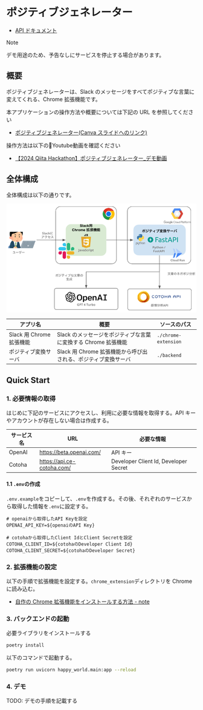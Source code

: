 # ポジティブジェネレーター

- [API ドキュメント](https://happy-world-api-ez5q3zuvrq-uc.a.run.app/docs)

> [!NOTE]  
> デモ用途のため、予告なしにサービスを停止する場合があります。

## 概要

ポジティブジェネレーターは、Slack のメッセージをすべてポジティブな言葉に変えてくれる、Chrome 拡張機能です。

本アプリケーションの操作方法や概要については下記の URL を参照してください

- [ポジティブジェネレーター(Canva スライドへのリンク)](https://www.canva.com/design/DAF8ZOD03fU/QH3mN1B03IUZFDjM36NLeQ/view?utm_content=DAF8ZOD03fU&utm_campaign=designshare&utm_medium=link&utm_source=editor)

操作方法は以下のYoutube動画を確認ください

- [【2024 Qiita Hackathon】ポジティブジェネレーター_デモ動画](https://www.youtube.com/watch?v=YlafT6ohlSI)

## 全体構成

全体構成は以下の通りです。

![全体構成](./docs/arch.png)

| アプリ名                 | 概要                                                           | ソースのパス         |
| ------------------------ | -------------------------------------------------------------- | -------------------- |
| Slack 用 Chrome 拡張機能 | Slack のメッセージをポジティブな言葉に変換する Chrome 拡張機能 | `./chrome-extension` |
| ポジティブ変換サーバ     | Slack 用 Chrome 拡張機能から呼び出される、ポジティブ変換サーバ | `./backend`          |

## Quick Start

### 1. 必要情報の取得

はじめに下記のサービスにアクセスし、利用に必要な情報を取得する。API キーやアカウントが存在しない場合は作成する。

| サービス名 | URL                        | 必要な情報                            |
| ---------- | -------------------------- | ------------------------------------- |
| OpenAI     | https://beta.openai.com/   | API キー                              |
| Cotoha     | https://api.ce-cotoha.com/ | Developer Client Id, Developer Secret |

#### 1.1 `.env`の作成

`.env.example`をコピーして、`.env`を作成する。その後、それぞれのサービスから取得した情報を`.env`に設定する。

```bash:.env
# openaiから取得したAPI Keyを設定
OPENAI_API_KEY=${openaiのAPI Key}

# cotohaから取得したClient IdとClient Secretを設定
COTOHA_CLIENT_ID=${cotohaのDeveloper Client Id}
COTOHA_CLIENT_SECRET=${cotohaのDeveloper Secret}
```

### 2. 拡張機能の設定

以下の手順で拡張機能を設定する。`chrome_extension`ディレクトリを Chrome に読み込む。

- [自作の Chrome 拡張機能をインストールする方法 - note](https://note.com/cute_echium873/n/n997dcf40b3a1)

### 3. バックエンドの起動

必要ライブラリをインストールする

```bash
poetry install
```

以下のコマンドで起動する。

```bash
poetry run uvicorn happy_world.main:app --reload
```

### 4. デモ

TODO: デモの手順を記載する
